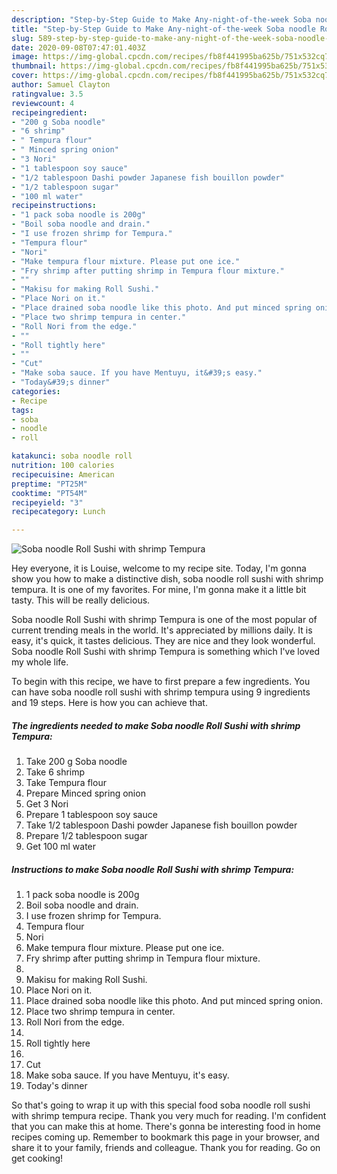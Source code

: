 ```yaml
---
description: "Step-by-Step Guide to Make Any-night-of-the-week Soba noodle Roll Sushi with shrimp Tempura"
title: "Step-by-Step Guide to Make Any-night-of-the-week Soba noodle Roll Sushi with shrimp Tempura"
slug: 589-step-by-step-guide-to-make-any-night-of-the-week-soba-noodle-roll-sushi-with-shrimp-tempura
date: 2020-09-08T07:47:01.403Z
image: https://img-global.cpcdn.com/recipes/fb8f441995ba625b/751x532cq70/soba-noodle-roll-sushi-with-shrimp-tempura-recipe-main-photo.jpg
thumbnail: https://img-global.cpcdn.com/recipes/fb8f441995ba625b/751x532cq70/soba-noodle-roll-sushi-with-shrimp-tempura-recipe-main-photo.jpg
cover: https://img-global.cpcdn.com/recipes/fb8f441995ba625b/751x532cq70/soba-noodle-roll-sushi-with-shrimp-tempura-recipe-main-photo.jpg
author: Samuel Clayton
ratingvalue: 3.5
reviewcount: 4
recipeingredient:
- "200 g Soba noodle"
- "6 shrimp"
- " Tempura flour"
- " Minced spring onion"
- "3 Nori"
- "1 tablespoon soy sauce"
- "1/2 tablespoon Dashi powder Japanese fish bouillon powder"
- "1/2 tablespoon sugar"
- "100 ml water"
recipeinstructions:
- "1 pack soba noodle is 200g"
- "Boil soba noodle and drain."
- "I use frozen shrimp for Tempura."
- "Tempura flour"
- "Nori"
- "Make tempura flour mixture. Please put one ice."
- "Fry shrimp after putting shrimp in Tempura flour mixture."
- ""
- "Makisu for making Roll Sushi."
- "Place Nori on it."
- "Place drained soba noodle like this photo. And put minced spring onion."
- "Place two shrimp tempura in center."
- "Roll Nori from the edge."
- ""
- "Roll tightly here"
- ""
- "Cut"
- "Make soba sauce. If you have Mentuyu, it&#39;s easy."
- "Today&#39;s dinner"
categories:
- Recipe
tags:
- soba
- noodle
- roll

katakunci: soba noodle roll 
nutrition: 100 calories
recipecuisine: American
preptime: "PT25M"
cooktime: "PT54M"
recipeyield: "3"
recipecategory: Lunch

---
```



![Soba noodle Roll Sushi with shrimp Tempura](https://img-global.cpcdn.com/recipes/fb8f441995ba625b/751x532cq70/soba-noodle-roll-sushi-with-shrimp-tempura-recipe-main-photo.jpg)

Hey everyone, it is Louise, welcome to my recipe site. Today, I'm gonna show you how to make a distinctive dish, soba noodle roll sushi with shrimp tempura. It is one of my favorites. For mine, I'm gonna make it a little bit tasty. This will be really delicious.



Soba noodle Roll Sushi with shrimp Tempura is one of the most popular of current trending meals in the world. It's appreciated by millions daily. It is easy, it's quick, it tastes delicious. They are nice and they look wonderful. Soba noodle Roll Sushi with shrimp Tempura is something which I've loved my whole life.


To begin with this recipe, we have to first prepare a few ingredients. You can have soba noodle roll sushi with shrimp tempura using 9 ingredients and 19 steps. Here is how you can achieve that.

<!--inarticleads1-->

##### The ingredients needed to make Soba noodle Roll Sushi with shrimp Tempura:

1. Take 200 g Soba noodle
1. Take 6 shrimp
1. Take  Tempura flour
1. Prepare  Minced spring onion
1. Get 3 Nori
1. Prepare 1 tablespoon soy sauce
1. Take 1/2 tablespoon Dashi powder Japanese fish bouillon powder
1. Prepare 1/2 tablespoon sugar
1. Get 100 ml water




<!--inarticleads2-->

##### Instructions to make Soba noodle Roll Sushi with shrimp Tempura:

1. 1 pack soba noodle is 200g
1. Boil soba noodle and drain.
1. I use frozen shrimp for Tempura.
1. Tempura flour
1. Nori
1. Make tempura flour mixture. Please put one ice.
1. Fry shrimp after putting shrimp in Tempura flour mixture.
1. 
1. Makisu for making Roll Sushi.
1. Place Nori on it.
1. Place drained soba noodle like this photo. And put minced spring onion.
1. Place two shrimp tempura in center.
1. Roll Nori from the edge.
1. 
1. Roll tightly here
1. 
1. Cut
1. Make soba sauce. If you have Mentuyu, it&#39;s easy.
1. Today&#39;s dinner




So that's going to wrap it up with this special food soba noodle roll sushi with shrimp tempura recipe. Thank you very much for reading. I'm confident that you can make this at home. There's gonna be interesting food in home recipes coming up. Remember to bookmark this page in your browser, and share it to your family, friends and colleague. Thank you for reading. Go on get cooking!
